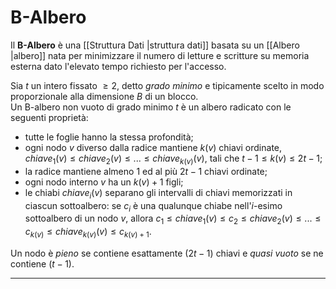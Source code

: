# B-Albero #
Il **B-Albero** è una [[Struttura Dati |struttura dati]] basata su un [[Albero |albero]] nata per minimizzare il numero di letture e scritture su memoria esterna dato l'elevato tempo richiesto per l'accesso.<br />

Sia $t$ un intero fissato $\geq 2$, detto _grado minimo_ e tipicamente scelto in modo proporzionale alla dimensione $B$ di un blocco.<br />
Un B-albero non vuoto di grado minimo $t$ è un albero radicato con le seguenti proprietà:
- tutte le foglie hanno la stessa profondità;
- ogni nodo $v$ diverso dalla radice mantiene $k(v)$ chiavi ordinate, $chiave_{1}(v) \leq chiave_{2}(v) \leq ... \leq chiave_{k(v)}(v)$, tali che $t-1 \leq k(v) \leq 2t -1$;
- la radice mantiene almeno $1$ ed al più $2t-1$ chiavi ordinate;
- ogni nodo interno $v$ ha un $k(v) + 1$ figli;
- le chiabi $chiave_{i}(v)$ separano gli intervalli di chiavi memorizzati in ciascun sottoalbero: se $c_{i}$ è una qualunque chiabe nell'$i$-esimo sottoalbero di un nodo $v$, allora $c_{1} \leq chiave_{1}(v) \leq c_{2} \leq chiave_{2}(v) \leq ... \leq c_{k(v)} \leq chiave_{k(v)}(v) \leq c_{k(v) +1}$.
 
 Un nodo è _pieno_ se contiene esattamente $(2t-1)$ chiavi e _quasi vuoto_ se ne contiene $(t-1)$.
 
 -------------------------------------------------------------